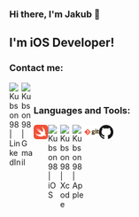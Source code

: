 ### Hi there, I'm Jakub 👋

## I'm iOS Developer!

### Contact me:

[<img align="left" alt="Kubson98 | LinkedIn" width="22px" src="https://cdn.jsdelivr.net/npm/simple-icons@v3/icons/linkedin.svg" />][linkedin]
[<img align="left" alt="Kubson98 | Gmail" width="22px" src="https://cdn.jsdelivr.net/npm/simple-icons@v3/icons/gmail.svg" />][gmail]
<br />

### Languages and Tools:

<img align="left" alt="Swift" width="26px" src="https://raw.githubusercontent.com/github/explore/80688e429a7d4ef2fca1e82350fe8e3517d3494d/topics/swift/swift.png" />
<img align="left" alt="Kubson98 | iOS" width="22px" src="https://cdn.jsdelivr.net/npm/simple-icons@v3/icons/ios.svg" />
<img align="left" alt="Kubson98 | Xcode" width="22px" src="https://cdn.jsdelivr.net/npm/simple-icons@v3/icons/xcode.svg" />
<img align="left" alt="Kubson98 | Apple" width="22px" src="https://cdn.jsdelivr.net/npm/simple-icons@v3/icons/apple.svg" />
<img align="left" alt="Git" width="26px" src="https://raw.githubusercontent.com/github/explore/80688e429a7d4ef2fca1e82350fe8e3517d3494d/topics/git/git.png" />
<img align="left" alt="GitHub" width="26px" src="https://raw.githubusercontent.com/github/explore/78df643247d429f6cc873026c0622819ad797942/topics/github/github.png" />

[linkedin]: https://www.linkedin.com/in/jsedal/
[gmail]: mailto:sedal.jakub@gmail.com"

<!--
**Kubson98/Kubson98** is a ✨ _special_ ✨ repository because its `README.md` (this file) appears on your GitHub profile.

Here are some ideas to get you started:

- 🔭 I’m currently working on ...
- 🌱 I’m currently learning ...
- 👯 I’m looking to collaborate on ...
- 🤔 I’m looking for help with ...
- 💬 Ask me about ...
- 📫 How to reach me: ...
- 😄 Pronouns: ...
- ⚡ Fun fact: ...
-->
